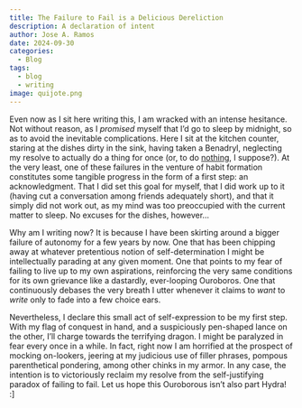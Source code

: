```yaml
---
title: The Failure to Fail is a Delicious Dereliction
description: A declaration of intent
author: Jose A. Ramos
date: 2024-09-30
categories:
  - Blog
tags:
  - blog
  - writing
image: quijote.png
---
```


Even now as I sit here writing this, I am wracked with an intense hesitance. Not without reason, as I _promised_ myself that I’d go to sleep by midnight, so as to avoid the inevitable complications. Here I sit at the kitchen counter, staring at the dishes dirty in the sink, having taken a Benadryl, neglecting my resolve to actually do a thing for once (or, to do <ins>nothing</ins>, I suppose?). At the very least, one of these failures in the venture of habit formation constitutes some tangible progress in the form of a first step: an acknowledgment. That I did set this goal for myself, that I did work up to it (having cut a conversation among friends adequately short), and that it simply did not work out, as my mind was too preoccupied with the current matter to sleep. No excuses for the dishes, however… 

Why am I writing now? It is because I have been skirting around a bigger failure of autonomy for a few years by now. One that has been chipping away at whatever pretentious notion of self-determination I might be intellectually parading at any given moment. One that points to my fear of failing to live up to my own aspirations, reinforcing the very same conditions for its own grievance like a dastardly, ever-looping Ouroboros. One that continuously debases the very breath I utter whenever it claims to _want_ to _write_ only to fade into a few choice ears. 

Nevertheless, I declare this small act of self-expression to be my first step. With my flag of conquest in hand, and a suspiciously pen-shaped lance on the other, I’ll charge towards the terrifying dragon. I might be paralyzed in fear every once in a while. In fact, right now I am horrified at the prospect of mocking on-lookers, jeering at my judicious use of filler phrases, pompous parenthetical pondering, among other chinks in my armor. In any case, the intention is to victoriously reclaim my resolve from the self-justifying paradox of failing to fail. Let us hope this Ouroborous isn’t also part Hydra! :]